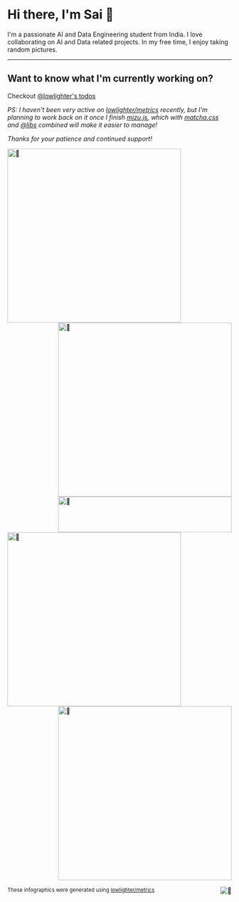 # Hi there, I'm Sai 👋

I'm a passionate AI and Data Engineering student from India. I love collaborating on AI and Data related projects. In my free time, I enjoy taking random pictures.

---

## Want to know what I'm currently working on?
Checkout [@lowlighter's todos](https://github.com/users/lowlighter/projects/9)

*PS: I haven't been very active on [lowlighter/metrics](https://github.com/lowlighter/metrics) recently, but I'm planning to work back on it once I finish [mizu.js](https://mizu.sh), which with [matcha.css](https://matcha.mizu.sh) and [@libs](https://github.com/lowlighter/libs) combined will make it easier to manage!*

*Thanks for your patience and continued support!*

[<img align="left" width="390" alt="🦑" src="https://gist.githubusercontent.com/saiiexd/3c6eaedf50273adfb7a510822672f570/raw/general.svg">](#)
[<img align="right" width="390" alt="🦑" src="https://gist.githubusercontent.com/saiiexd/3c6eaedf50273adfb7a510822672f570/raw/medias.svg?p">](#)
[<img align="right" width="390" height="80" alt="🦑" src="https://gist.githubusercontent.com/saiiexd/3c6eaedf50273adfb7a510822672f570/raw/placeholder.svg">](#)

[<img align="left" width="390" alt="🦑" src="https://gist.githubusercontent.com/saiiexd/3c6eaedf50273adfb7a510822672f570/raw/sponsors.svg">](https://github.com/sponsors/saiiexd)
[<img align="right" width="390" alt="🦑" src="https://gist.githubusercontent.com/saiiexd/3c6eaedf50273adfb7a510822672f570/raw/achievements.svg">](#)

[<img width="100%" height="1" alt="🦑" src="https://gist.githubusercontent.com/saiiexd/3c6eaedf50273adfb7a510822672f570/raw/placeholder.svg">](#)

[<img align="right" alt="🦑" src="https://github.com/saiiexd/saiiexd/assets/22963968/f03a6539-5f5e-4e29-8cc5-8f2138660440">](#)

<sub>These infographics were generated using [lowlighter/metrics](https://github.com/lowlighter/metrics)</sub>
